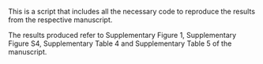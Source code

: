 This is a script that includes all the necessary code to reproduce the results from the respective manuscript. 

The results produced refer to Supplementary Figure 1, Supplementary Figure S4, Supplementary Table 4 and Supplementary Table 5 of the manuscript.
